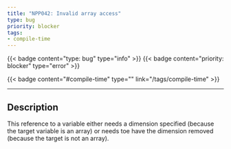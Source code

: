 ```yaml
---
title: "NPP042: Invalid array access"
type: bug
priority: blocker
tags:
- compile-time 
---
```


{{< badge content="type: bug" type="info" >}}
{{< badge content="priority: blocker" type="error" >}}


{{< badge content="#compile-time" type="" link="/tags/compile-time" >}}

---

## Description
This reference to a variable either needs a dimension specified (because the target variable is an array) or needs toe have the dimension removed (because the target is not an array).
